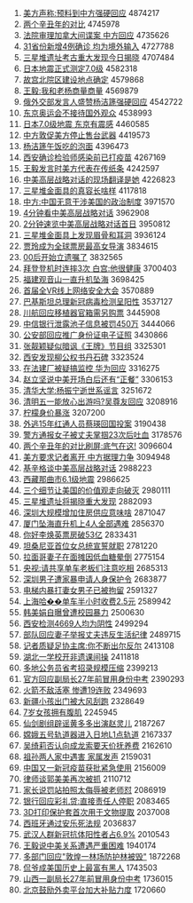 1. [美方声称:预料到中方强硬回应](http://www.baidu.com/baidu?cl=3&tn=SE_baiduhomet8_jmjb7mjw&rsv_dl=fyb_top&fr=top1000&wd=%C3%C0%B7%BD%C9%F9%B3%C6%3A%D4%A4%C1%CF%B5%BD%D6%D0%B7%BD%C7%BF%D3%B2%BB%D8%D3%A6) 4874217
1. [两个辛丑年的对比](http://www.baidu.com/baidu?cl=3&tn=SE_baiduhomet8_jmjb7mjw&rsv_dl=fyb_top&fr=top1000&wd=%C1%BD%B8%F6%D0%C1%B3%F3%C4%EA%B5%C4%B6%D4%B1%C8) 4745978
1. [法院审理加拿大间谍案 中方回应](http://www.baidu.com/baidu?cl=3&tn=SE_baiduhomet8_jmjb7mjw&rsv_dl=fyb_top&fr=top1000&wd=%B7%A8%D4%BA%C9%F3%C0%ED%BC%D3%C4%C3%B4%F3%BC%E4%B5%FD%B0%B8%20%D6%D0%B7%BD%BB%D8%D3%A6) 4735626
1. [31省份新增4例确诊 均为境外输入](http://www.baidu.com/baidu?cl=3&tn=SE_baiduhomet8_jmjb7mjw&rsv_dl=fyb_top&fr=top1000&wd=31%CA%A1%B7%DD%D0%C2%D4%F64%C0%FD%C8%B7%D5%EF%20%BE%F9%CE%AA%BE%B3%CD%E2%CA%E4%C8%EB) 4727788
1. [三星堆遗址考古重大发现今日揭晓](http://www.baidu.com/baidu?cl=3&tn=SE_baiduhomet8_jmjb7mjw&rsv_dl=fyb_top&fr=top1000&wd=%C8%FD%D0%C7%B6%D1%D2%C5%D6%B7%BF%BC%B9%C5%D6%D8%B4%F3%B7%A2%CF%D6%BD%F1%C8%D5%BD%D2%CF%FE) 4707484
1. [日本地震正式测定7.0级](http://www.baidu.com/baidu?cl=3&tn=SE_baiduhomet8_jmjb7mjw&rsv_dl=fyb_top&fr=top1000&wd=%C8%D5%B1%BE%B5%D8%D5%F0%D5%FD%CA%BD%B2%E2%B6%A87.0%BC%B6) 4582318
1. [故宫北院区建设地点确定](http://www.baidu.com/baidu?cl=3&tn=SE_baiduhomet8_jmjb7mjw&rsv_dl=fyb_top&fr=top1000&wd=%B9%CA%B9%AC%B1%B1%D4%BA%C7%F8%BD%A8%C9%E8%B5%D8%B5%E3%C8%B7%B6%A8) 4579868
1. [王毅:我和老杨商量商量](http://www.baidu.com/baidu?cl=3&tn=SE_baiduhomet8_jmjb7mjw&rsv_dl=fyb_top&fr=top1000&wd=%CD%F5%D2%E3%3A%CE%D2%BA%CD%C0%CF%D1%EE%C9%CC%C1%BF%C9%CC%C1%BF) 4569879
1. [俄外交部发言人盛赞杨洁篪强硬回应](http://www.baidu.com/baidu?cl=3&tn=SE_baiduhomet8_jmjb7mjw&rsv_dl=fyb_top&fr=top1000&wd=%B6%ED%CD%E2%BD%BB%B2%BF%B7%A2%D1%D4%C8%CB%CA%A2%D4%DE%D1%EE%BD%E0%F3%F8%C7%BF%D3%B2%BB%D8%D3%A6) 4542722
1. [东京奥运会不接待国外观众](http://www.baidu.com/baidu?cl=3&tn=SE_baiduhomet8_jmjb7mjw&rsv_dl=fyb_top&fr=top1000&wd=%B6%AB%BE%A9%B0%C2%D4%CB%BB%E1%B2%BB%BD%D3%B4%FD%B9%FA%CD%E2%B9%DB%D6%DA) 4538993
1. [日本7.0级地震 东京有震感](http://www.baidu.com/baidu?cl=3&tn=SE_baiduhomet8_jmjb7mjw&rsv_dl=fyb_top&fr=top1000&wd=%C8%D5%B1%BE7.0%BC%B6%B5%D8%D5%F0%20%B6%AB%BE%A9%D3%D0%D5%F0%B8%D0) 4460585
1. [中方敦促美方停止售台武器](http://www.baidu.com/baidu?cl=3&tn=SE_baiduhomet8_jmjb7mjw&rsv_dl=fyb_top&fr=top1000&wd=%D6%D0%B7%BD%B6%D8%B4%D9%C3%C0%B7%BD%CD%A3%D6%B9%CA%DB%CC%A8%CE%E4%C6%F7) 4419573
1. [杨洁篪午饭吃的泡面](http://www.baidu.com/baidu?cl=3&tn=SE_baiduhomet8_jmjb7mjw&rsv_dl=fyb_top&fr=top1000&wd=%D1%EE%BD%E0%F3%F8%CE%E7%B7%B9%B3%D4%B5%C4%C5%DD%C3%E6) 4396473
1. [西安确诊检验师感染前已打疫苗](http://www.baidu.com/baidu?cl=3&tn=SE_baiduhomet8_jmjb7mjw&rsv_dl=fyb_top&fr=top1000&wd=%CE%F7%B0%B2%C8%B7%D5%EF%BC%EC%D1%E9%CA%A6%B8%D0%C8%BE%C7%B0%D2%D1%B4%F2%D2%DF%C3%E7) 4267169
1. [王毅发言时美方代表在传纸条](http://www.baidu.com/baidu?cl=3&tn=SE_baiduhomet8_jmjb7mjw&rsv_dl=fyb_top&fr=top1000&wd=%CD%F5%D2%E3%B7%A2%D1%D4%CA%B1%C3%C0%B7%BD%B4%FA%B1%ED%D4%DA%B4%AB%D6%BD%CC%F5) 4242597
1. [中美高层战略对话的现场翻译是她](http://www.baidu.com/baidu?cl=3&tn=SE_baiduhomet8_jmjb7mjw&rsv_dl=fyb_top&fr=top1000&wd=%D6%D0%C3%C0%B8%DF%B2%E3%D5%BD%C2%D4%B6%D4%BB%B0%B5%C4%CF%D6%B3%A1%B7%AD%D2%EB%CA%C7%CB%FD) 4226823
1. [三星堆金面具的真容长啥样](http://www.baidu.com/baidu?cl=3&tn=SE_baiduhomet8_jmjb7mjw&rsv_dl=fyb_top&fr=top1000&wd=%C8%FD%D0%C7%B6%D1%BD%F0%C3%E6%BE%DF%B5%C4%D5%E6%C8%DD%B3%A4%C9%B6%D1%F9) 4117818
1. [中方:中国无意干涉美国的政治制度](http://www.baidu.com/baidu?cl=3&tn=SE_baiduhomet8_jmjb7mjw&rsv_dl=fyb_top&fr=top1000&wd=%D6%D0%B7%BD%3A%D6%D0%B9%FA%CE%DE%D2%E2%B8%C9%C9%E6%C3%C0%B9%FA%B5%C4%D5%FE%D6%CE%D6%C6%B6%C8) 3971570
1. [4分钟看中美高层战略对话](http://www.baidu.com/baidu?cl=3&tn=SE_baiduhomet8_jmjb7mjw&rsv_dl=fyb_top&fr=top1000&wd=4%B7%D6%D6%D3%BF%B4%D6%D0%C3%C0%B8%DF%B2%E3%D5%BD%C2%D4%B6%D4%BB%B0) 3962908
1. [2分钟速览中美高层战略对话首日](http://www.baidu.com/baidu?cl=3&tn=SE_baiduhomet8_jmjb7mjw&rsv_dl=fyb_top&fr=top1000&wd=2%B7%D6%D6%D3%CB%D9%C0%C0%D6%D0%C3%C0%B8%DF%B2%E3%D5%BD%C2%D4%B6%D4%BB%B0%CA%D7%C8%D5) 3950812
1. [三星堆金面具上发现眉骨和耳洞](http://www.baidu.com/baidu?cl=3&tn=SE_baiduhomet8_jmjb7mjw&rsv_dl=fyb_top&fr=top1000&wd=%C8%FD%D0%C7%B6%D1%BD%F0%C3%E6%BE%DF%C9%CF%B7%A2%CF%D6%C3%BC%B9%C7%BA%CD%B6%FA%B6%B4) 3936124
1. [贾玲成为全球票房最高女导演](http://www.baidu.com/baidu?cl=3&tn=SE_baiduhomet8_jmjb7mjw&rsv_dl=fyb_top&fr=top1000&wd=%BC%D6%C1%E1%B3%C9%CE%AA%C8%AB%C7%F2%C6%B1%B7%BF%D7%EE%B8%DF%C5%AE%B5%BC%D1%DD) 3834615
1. [00后开始立遗嘱了](http://www.baidu.com/baidu?cl=3&tn=SE_baiduhomet8_jmjb7mjw&rsv_dl=fyb_top&fr=top1000&wd=00%BA%F3%BF%AA%CA%BC%C1%A2%D2%C5%D6%F6%C1%CB) 3832565
1. [拜登登机时连摔3次 白宫:他很健康](http://www.baidu.com/baidu?cl=3&tn=SE_baiduhomet8_jmjb7mjw&rsv_dl=fyb_top&fr=top1000&wd=%B0%DD%B5%C7%B5%C7%BB%FA%CA%B1%C1%AC%CB%A43%B4%CE%20%B0%D7%B9%AC%3A%CB%FB%BA%DC%BD%A1%BF%B5) 3700403
1. [福建观音山一直升机坠海](http://www.baidu.com/baidu?cl=3&tn=SE_baiduhomet8_jmjb7mjw&rsv_dl=fyb_top&fr=top1000&wd=%B8%A3%BD%A8%B9%DB%D2%F4%C9%BD%D2%BB%D6%B1%C9%FD%BB%FA%D7%B9%BA%A3) 3698425
1. [首届全VR线上网络安全大会](http://www.baidu.com/baidu?cl=3&tn=SE_baiduhomet8_jmjb7mjw&rsv_dl=fyb_top&fr=top1000&wd=%CA%D7%BD%EC%C8%ABVR%CF%DF%C9%CF%CD%F8%C2%E7%B0%B2%C8%AB%B4%F3%BB%E1) 3570889
1. [巴基斯坦总理新冠病毒检测呈阳性](http://www.baidu.com/baidu?cl=3&tn=SE_baiduhomet8_jmjb7mjw&rsv_dl=fyb_top&fr=top1000&wd=%B0%CD%BB%F9%CB%B9%CC%B9%D7%DC%C0%ED%D0%C2%B9%DA%B2%A1%B6%BE%BC%EC%B2%E2%B3%CA%D1%F4%D0%D4) 3537127
1. [川航回应移植器官箱需另购票](http://www.baidu.com/baidu?cl=3&tn=SE_baiduhomet8_jmjb7mjw&rsv_dl=fyb_top&fr=top1000&wd=%B4%A8%BA%BD%BB%D8%D3%A6%D2%C6%D6%B2%C6%F7%B9%D9%CF%E4%D0%E8%C1%ED%B9%BA%C6%B1) 3445908
1. [中信银行泄露池子信息被罚450万](http://www.baidu.com/baidu?cl=3&tn=SE_baiduhomet8_jmjb7mjw&rsv_dl=fyb_top&fr=top1000&wd=%D6%D0%D0%C5%D2%F8%D0%D0%D0%B9%C2%B6%B3%D8%D7%D3%D0%C5%CF%A2%B1%BB%B7%A3450%CD%F2) 3444066
1. [公安部回应推广身份证电子证照](http://www.baidu.com/baidu?cl=3&tn=SE_baiduhomet8_jmjb7mjw&rsv_dl=fyb_top&fr=top1000&wd=%B9%AB%B0%B2%B2%BF%BB%D8%D3%A6%CD%C6%B9%E3%C9%ED%B7%DD%D6%A4%B5%E7%D7%D3%D6%A4%D5%D5) 3430866
1. [张靓颖疑似暗讽《王牌》节目组](http://www.baidu.com/baidu?cl=3&tn=SE_baiduhomet8_jmjb7mjw&rsv_dl=fyb_top&fr=top1000&wd=%D5%C5%F6%A6%D3%B1%D2%C9%CB%C6%B0%B5%B7%ED%A1%B6%CD%F5%C5%C6%A1%B7%BD%DA%C4%BF%D7%E9) 3325301
1. [西安发现柳公权书丹石碑](http://www.baidu.com/baidu?cl=3&tn=SE_baiduhomet8_jmjb7mjw&rsv_dl=fyb_top&fr=top1000&wd=%CE%F7%B0%B2%B7%A2%CF%D6%C1%F8%B9%AB%C8%A8%CA%E9%B5%A4%CA%AF%B1%AE) 3323524
1. [在法建厂被疑搞监控 华为回应](http://www.baidu.com/baidu?cl=3&tn=SE_baiduhomet8_jmjb7mjw&rsv_dl=fyb_top&fr=top1000&wd=%D4%DA%B7%A8%BD%A8%B3%A7%B1%BB%D2%C9%B8%E3%BC%E0%BF%D8%20%BB%AA%CE%AA%BB%D8%D3%A6) 3316275
1. [赵立坚说中美开场白后还有“正餐”](http://www.baidu.com/baidu?cl=3&tn=SE_baiduhomet8_jmjb7mjw&rsv_dl=fyb_top&fr=top1000&wd=%D5%D4%C1%A2%BC%E1%CB%B5%D6%D0%C3%C0%BF%AA%B3%A1%B0%D7%BA%F3%BB%B9%D3%D0%A1%B0%D5%FD%B2%CD%A1%B1) 3306153
1. [清华大学:杨振宁逝世系谣言](http://www.baidu.com/baidu?cl=3&tn=SE_baiduhomet8_jmjb7mjw&rsv_dl=fyb_top&fr=top1000&wd=%C7%E5%BB%AA%B4%F3%D1%A7%3A%D1%EE%D5%F1%C4%FE%CA%C5%CA%C0%CF%B5%D2%A5%D1%D4) 3251672
1. [清明五一能放心出游吗?吴尊友回应](http://www.baidu.com/baidu?cl=3&tn=SE_baiduhomet8_jmjb7mjw&rsv_dl=fyb_top&fr=top1000&wd=%C7%E5%C3%F7%CE%E5%D2%BB%C4%DC%B7%C5%D0%C4%B3%F6%D3%CE%C2%F0%3F%CE%E2%D7%F0%D3%D1%BB%D8%D3%A6) 3208916
1. [柠檬身价暴涨](http://www.baidu.com/baidu?cl=3&tn=SE_baiduhomet8_jmjb7mjw&rsv_dl=fyb_top&fr=top1000&wd=%C4%FB%C3%CA%C9%ED%BC%DB%B1%A9%D5%C7) 3207200
1. [外逃15年红通人员蔡瑛回国投案](http://www.baidu.com/baidu?cl=3&tn=SE_baiduhomet8_jmjb7mjw&rsv_dl=fyb_top&fr=top1000&wd=%CD%E2%CC%D315%C4%EA%BA%EC%CD%A8%C8%CB%D4%B1%B2%CC%E7%F8%BB%D8%B9%FA%CD%B6%B0%B8) 3190438
1. [警方通报女子被丈夫掌掴23次后吐血](http://www.baidu.com/baidu?cl=3&tn=SE_baiduhomet8_jmjb7mjw&rsv_dl=fyb_top&fr=top1000&wd=%BE%AF%B7%BD%CD%A8%B1%A8%C5%AE%D7%D3%B1%BB%D5%C9%B7%F2%D5%C6%DE%E223%B4%CE%BA%F3%CD%C2%D1%AA) 3178576
1. [两个辛丑年的对比刷屏:底气在这!](http://www.baidu.com/baidu?cl=3&tn=SE_baiduhomet8_jmjb7mjw&rsv_dl=fyb_top&fr=top1000&wd=%C1%BD%B8%F6%D0%C1%B3%F3%C4%EA%B5%C4%B6%D4%B1%C8%CB%A2%C6%C1%3A%B5%D7%C6%F8%D4%DA%D5%E2%21) 3096604
1. [美方要求记者离开 中方据理力争](http://www.baidu.com/baidu?cl=3&tn=SE_baiduhomet8_jmjb7mjw&rsv_dl=fyb_top&fr=top1000&wd=%C3%C0%B7%BD%D2%AA%C7%F3%BC%C7%D5%DF%C0%EB%BF%AA%20%D6%D0%B7%BD%BE%DD%C0%ED%C1%A6%D5%F9) 3094948
1. [基辛格谈中美高层战略对话](http://www.baidu.com/baidu?cl=3&tn=SE_baiduhomet8_jmjb7mjw&rsv_dl=fyb_top&fr=top1000&wd=%BB%F9%D0%C1%B8%F1%CC%B8%D6%D0%C3%C0%B8%DF%B2%E3%D5%BD%C2%D4%B6%D4%BB%B0) 2988223
1. [西藏那曲市6.1级地震](http://www.baidu.com/baidu?cl=3&tn=SE_baiduhomet8_jmjb7mjw&rsv_dl=fyb_top&fr=top1000&wd=%CE%F7%B2%D8%C4%C7%C7%FA%CA%D06.1%BC%B6%B5%D8%D5%F0) 2986625
1. [三个细节让美国的价值观走向破灭](http://www.baidu.com/baidu?cl=3&tn=SE_baiduhomet8_jmjb7mjw&rsv_dl=fyb_top&fr=top1000&wd=%C8%FD%B8%F6%CF%B8%BD%DA%C8%C3%C3%C0%B9%FA%B5%C4%BC%DB%D6%B5%B9%DB%D7%DF%CF%F2%C6%C6%C3%F0) 2980111
1. [三星堆遗址将揭晓重大发现](http://www.baidu.com/baidu?cl=3&tn=SE_baiduhomet8_jmjb7mjw&rsv_dl=fyb_top&fr=top1000&wd=%C8%FD%D0%C7%B6%D1%D2%C5%D6%B7%BD%AB%BD%D2%CF%FE%D6%D8%B4%F3%B7%A2%CF%D6) 2882093
1. [深圳大规模增加住房供应意味啥](http://www.baidu.com/baidu?cl=3&tn=SE_baiduhomet8_jmjb7mjw&rsv_dl=fyb_top&fr=top1000&wd=%C9%EE%DB%DA%B4%F3%B9%E6%C4%A3%D4%F6%BC%D3%D7%A1%B7%BF%B9%A9%D3%A6%D2%E2%CE%B6%C9%B6) 2871047
1. [厦门坠海直升机上4人全部遇难](http://www.baidu.com/baidu?cl=3&tn=SE_baiduhomet8_jmjb7mjw&rsv_dl=fyb_top&fr=top1000&wd=%CF%C3%C3%C5%D7%B9%BA%A3%D6%B1%C9%FD%BB%FA%C9%CF4%C8%CB%C8%AB%B2%BF%D3%F6%C4%D1) 2856370
1. [你好李焕英票房破53亿](http://www.baidu.com/baidu?cl=3&tn=SE_baiduhomet8_jmjb7mjw&rsv_dl=fyb_top&fr=top1000&wd=%C4%E3%BA%C3%C0%EE%BB%C0%D3%A2%C6%B1%B7%BF%C6%C653%D2%DA) 2833431
1. [坦桑尼亚首位女总统宣誓就职](http://www.baidu.com/baidu?cl=3&tn=SE_baiduhomet8_jmjb7mjw&rsv_dl=fyb_top&fr=top1000&wd=%CC%B9%C9%A3%C4%E1%D1%C7%CA%D7%CE%BB%C5%AE%D7%DC%CD%B3%D0%FB%CA%C4%BE%CD%D6%B0) 2781220
1. [拉面哥妻子在面摊因低血糖晕倒](http://www.baidu.com/baidu?cl=3&tn=SE_baiduhomet8_jmjb7mjw&rsv_dl=fyb_top&fr=top1000&wd=%C0%AD%C3%E6%B8%E7%C6%DE%D7%D3%D4%DA%C3%E6%CC%AF%D2%F2%B5%CD%D1%AA%CC%C7%D4%CE%B5%B9) 2775154
1. [央视:请共享单车老板们注意吃相](http://www.baidu.com/baidu?cl=3&tn=SE_baiduhomet8_jmjb7mjw&rsv_dl=fyb_top&fr=top1000&wd=%D1%EB%CA%D3%3A%C7%EB%B9%B2%CF%ED%B5%A5%B3%B5%C0%CF%B0%E5%C3%C7%D7%A2%D2%E2%B3%D4%CF%E0) 2685313
1. [深圳男子遭家暴申请人身保护令](http://www.baidu.com/baidu?cl=3&tn=SE_baiduhomet8_jmjb7mjw&rsv_dl=fyb_top&fr=top1000&wd=%C9%EE%DB%DA%C4%D0%D7%D3%D4%E2%BC%D2%B1%A9%C9%EA%C7%EB%C8%CB%C9%ED%B1%A3%BB%A4%C1%EE) 2683877
1. [电梯内暴打妻女男子已被拘留](http://www.baidu.com/baidu?cl=3&tn=SE_baiduhomet8_jmjb7mjw&rsv_dl=fyb_top&fr=top1000&wd=%B5%E7%CC%DD%C4%DA%B1%A9%B4%F2%C6%DE%C5%AE%C4%D0%D7%D3%D2%D1%B1%BB%BE%D0%C1%F4) 2591327
1. [上海哈��单车半小时收费2.5元](http://www.baidu.com/baidu?cl=3&tn=SE_baiduhomet8_jmjb7mjw&rsv_dl=fyb_top&fr=top1000&wd=%C9%CF%BA%A3%B9%FE%86%AA%B5%A5%B3%B5%B0%EB%D0%A1%CA%B1%CA%D5%B7%D12.5%D4%AA) 2589942
1. [韩美娟自曝曾遭校园暴力](http://www.baidu.com/baidu?cl=3&tn=SE_baiduhomet8_jmjb7mjw&rsv_dl=fyb_top&fr=top1000&wd=%BA%AB%C3%C0%BE%EA%D7%D4%C6%D8%D4%F8%D4%E2%D0%A3%D4%B0%B1%A9%C1%A6) 2500630
1. [西安检测4669人均为阴性](http://www.baidu.com/baidu?cl=3&tn=SE_baiduhomet8_jmjb7mjw&rsv_dl=fyb_top&fr=top1000&wd=%CE%F7%B0%B2%BC%EC%B2%E24669%C8%CB%BE%F9%CE%AA%D2%F5%D0%D4) 2499294
1. [部队回应妻子举报丈夫违反生活纪律](http://www.baidu.com/baidu?cl=3&tn=SE_baiduhomet8_jmjb7mjw&rsv_dl=fyb_top&fr=top1000&wd=%B2%BF%B6%D3%BB%D8%D3%A6%C6%DE%D7%D3%BE%D9%B1%A8%D5%C9%B7%F2%CE%A5%B7%B4%C9%FA%BB%EE%BC%CD%C2%C9) 2489715
1. [记者质疑足协主席:你不断出尔反尔](http://www.baidu.com/baidu?cl=3&tn=SE_baiduhomet8_jmjb7mjw&rsv_dl=fyb_top&fr=top1000&wd=%BC%C7%D5%DF%D6%CA%D2%C9%D7%E3%D0%AD%D6%F7%CF%AF%3A%C4%E3%B2%BB%B6%CF%B3%F6%B6%FB%B7%B4%B6%FB) 2413108
1. [湖北一学校开非遗课间操](http://www.baidu.com/baidu?cl=3&tn=SE_baiduhomet8_jmjb7mjw&rsv_dl=fyb_top&fr=top1000&wd=%BA%FE%B1%B1%D2%BB%D1%A7%D0%A3%BF%AA%B7%C7%D2%C5%BF%CE%BC%E4%B2%D9) 2411818
1. [多地公务员省考招录规模压缩](http://www.baidu.com/baidu?cl=3&tn=SE_baiduhomet8_jmjb7mjw&rsv_dl=fyb_top&fr=top1000&wd=%B6%E0%B5%D8%B9%AB%CE%F1%D4%B1%CA%A1%BF%BC%D5%D0%C2%BC%B9%E6%C4%A3%D1%B9%CB%F5) 2399213
1. [官方回应副局长27年前冒用身份中考](http://www.baidu.com/baidu?cl=3&tn=SE_baiduhomet8_jmjb7mjw&rsv_dl=fyb_top&fr=top1000&wd=%B9%D9%B7%BD%BB%D8%D3%A6%B8%B1%BE%D6%B3%A427%C4%EA%C7%B0%C3%B0%D3%C3%C9%ED%B7%DD%D6%D0%BF%BC) 2390293
1. [火箭不敌活塞 惨遭19连败](http://www.baidu.com/baidu?cl=3&tn=SE_baiduhomet8_jmjb7mjw&rsv_dl=fyb_top&fr=top1000&wd=%BB%F0%BC%FD%B2%BB%B5%D0%BB%EE%C8%FB%20%B2%D2%D4%E219%C1%AC%B0%DC) 2349693
1. [新疆小孩出门被大风刮跑](http://www.baidu.com/baidu?cl=3&tn=SE_baiduhomet8_jmjb7mjw&rsv_dl=fyb_top&fr=top1000&wd=%D0%C2%BD%AE%D0%A1%BA%A2%B3%F6%C3%C5%B1%BB%B4%F3%B7%E7%B9%CE%C5%DC) 2328649
1. [7岁女孩拥有腹肌](http://www.baidu.com/baidu?cl=3&tn=SE_baiduhomet8_jmjb7mjw&rsv_dl=fyb_top&fr=top1000&wd=7%CB%EA%C5%AE%BA%A2%D3%B5%D3%D0%B8%B9%BC%A1) 2245945
1. [仙剑剧组辟谣黄多多出演赵灵儿](http://www.baidu.com/baidu?cl=3&tn=SE_baiduhomet8_jmjb7mjw&rsv_dl=fyb_top&fr=top1000&wd=%CF%C9%BD%A3%BE%E7%D7%E9%B1%D9%D2%A5%BB%C6%B6%E0%B6%E0%B3%F6%D1%DD%D5%D4%C1%E9%B6%F9) 2187267
1. [嫦娥五号轨道器进入日地L1点轨道](http://www.baidu.com/baidu?cl=3&tn=SE_baiduhomet8_jmjb7mjw&rsv_dl=fyb_top&fr=top1000&wd=%E6%CF%B6%F0%CE%E5%BA%C5%B9%EC%B5%C0%C6%F7%BD%F8%C8%EB%C8%D5%B5%D8L1%B5%E3%B9%EC%B5%C0) 2167337
1. [吴绮莉否认向成龙索要天价抚养费](http://www.baidu.com/baidu?cl=3&tn=SE_baiduhomet8_jmjb7mjw&rsv_dl=fyb_top&fr=top1000&wd=%CE%E2%E7%B2%C0%F2%B7%F1%C8%CF%CF%F2%B3%C9%C1%FA%CB%F7%D2%AA%CC%EC%BC%DB%B8%A7%D1%F8%B7%D1) 2162610
1. [祖孙两人家中遇害 家属发声](http://www.baidu.com/baidu?cl=3&tn=SE_baiduhomet8_jmjb7mjw&rsv_dl=fyb_top&fr=top1000&wd=%D7%E6%CB%EF%C1%BD%C8%CB%BC%D2%D6%D0%D3%F6%BA%A6%20%BC%D2%CA%F4%B7%A2%C9%F9) 2159031
1. [中国又一新冠疫苗获批紧急使用](http://www.baidu.com/baidu?cl=3&tn=SE_baiduhomet8_jmjb7mjw&rsv_dl=fyb_top&fr=top1000&wd=%D6%D0%B9%FA%D3%D6%D2%BB%D0%C2%B9%DA%D2%DF%C3%E7%BB%F1%C5%FA%BD%F4%BC%B1%CA%B9%D3%C3) 2156009
1. [律师谈郭美美再次被抓](http://www.baidu.com/baidu?cl=3&tn=SE_baiduhomet8_jmjb7mjw&rsv_dl=fyb_top&fr=top1000&wd=%C2%C9%CA%A6%CC%B8%B9%F9%C3%C0%C3%C0%D4%D9%B4%CE%B1%BB%D7%A5) 2110712
1. [家长说罚站拍照太侮辱被老师怼](http://www.baidu.com/baidu?cl=3&tn=SE_baiduhomet8_jmjb7mjw&rsv_dl=fyb_top&fr=top1000&wd=%BC%D2%B3%A4%CB%B5%B7%A3%D5%BE%C5%C4%D5%D5%CC%AB%CE%EA%C8%E8%B1%BB%C0%CF%CA%A6%ED%A1) 2086919
1. [银行回应彩礼贷:直接责任人停职](http://www.baidu.com/baidu?cl=3&tn=SE_baiduhomet8_jmjb7mjw&rsv_dl=fyb_top&fr=top1000&wd=%D2%F8%D0%D0%BB%D8%D3%A6%B2%CA%C0%F1%B4%FB%3A%D6%B1%BD%D3%D4%F0%C8%CE%C8%CB%CD%A3%D6%B0) 2083465
1. [3D打印保护套首次用于文物提取](http://www.baidu.com/baidu?cl=3&tn=SE_baiduhomet8_jmjb7mjw&rsv_dl=fyb_top&fr=top1000&wd=3D%B4%F2%D3%A1%B1%A3%BB%A4%CC%D7%CA%D7%B4%CE%D3%C3%D3%DA%CE%C4%CE%EF%CC%E1%C8%A1) 2037008
1. [西班牙通过安乐死法规](http://www.baidu.com/baidu?cl=3&tn=SE_baiduhomet8_jmjb7mjw&rsv_dl=fyb_top&fr=top1000&wd=%CE%F7%B0%E0%D1%C0%CD%A8%B9%FD%B0%B2%C0%D6%CB%C0%B7%A8%B9%E6) 2036837
1. [武汉人群新冠抗体阳性者占6.9%](http://www.baidu.com/baidu?cl=3&tn=SE_baiduhomet8_jmjb7mjw&rsv_dl=fyb_top&fr=top1000&wd=%CE%E4%BA%BA%C8%CB%C8%BA%D0%C2%B9%DA%BF%B9%CC%E5%D1%F4%D0%D4%D5%DF%D5%BC6.9%25) 2010543
1. [王毅说中美关系遭遇严重困难](http://www.baidu.com/baidu?cl=3&tn=SE_baiduhomet8_jmjb7mjw&rsv_dl=fyb_top&fr=top1000&wd=%CD%F5%D2%E3%CB%B5%D6%D0%C3%C0%B9%D8%CF%B5%D4%E2%D3%F6%D1%CF%D6%D8%C0%A7%C4%D1) 1940174
1. [多部门回应"敦煌一林场防护林被毁"](http://www.baidu.com/baidu?cl=3&tn=SE_baiduhomet8_jmjb7mjw&rsv_dl=fyb_top&fr=top1000&wd=%B6%E0%B2%BF%C3%C5%BB%D8%D3%A6%22%B6%D8%BB%CD%D2%BB%C1%D6%B3%A1%B7%C0%BB%A4%C1%D6%B1%BB%BB%D9%22) 1872268
1. [侃爷成美国历史上最富有黑人](http://www.baidu.com/baidu?cl=3&tn=SE_baiduhomet8_jmjb7mjw&rsv_dl=fyb_top&fr=top1000&wd=%D9%A9%D2%AF%B3%C9%C3%C0%B9%FA%C0%FA%CA%B7%C9%CF%D7%EE%B8%BB%D3%D0%BA%DA%C8%CB) 1743503
1. [山西一副局长27年前冒用身份中考](http://www.baidu.com/baidu?cl=3&tn=SE_baiduhomet8_jmjb7mjw&rsv_dl=fyb_top&fr=top1000&wd=%C9%BD%CE%F7%D2%BB%B8%B1%BE%D6%B3%A427%C4%EA%C7%B0%C3%B0%D3%C3%C9%ED%B7%DD%D6%D0%BF%BC) 1736015
1. [北京鼓励外卖平台加大补贴力度](http://www.baidu.com/baidu?cl=3&tn=SE_baiduhomet8_jmjb7mjw&rsv_dl=fyb_top&fr=top1000&wd=%B1%B1%BE%A9%B9%C4%C0%F8%CD%E2%C2%F4%C6%BD%CC%A8%BC%D3%B4%F3%B2%B9%CC%F9%C1%A6%B6%C8) 1720660